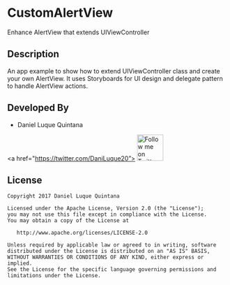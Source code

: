# CustomAlertView
Enhance AlertView that extends UIViewController

Description
--------------------------
An app example to show how to extend UIViewController class and create your own AlertView. It uses Storyboards for UI design and delegate pattern to handle AlertView actions.


Developed By
--------------------------

* Daniel Luque Quintana

<a href="https://twitter.com/DaniLuque20”>
  <img alt="Follow me on Twitter" src="https://image.freepik.com/iconos-gratis/twitter-logo_318-40209.jpg" height="60" width="60"/>
</a>

License
-------

    Copyright 2017 Daniel Luque Quintana

    Licensed under the Apache License, Version 2.0 (the "License");
    you may not use this file except in compliance with the License.
    You may obtain a copy of the License at

       http://www.apache.org/licenses/LICENSE-2.0

    Unless required by applicable law or agreed to in writing, software
    distributed under the License is distributed on an "AS IS" BASIS,
    WITHOUT WARRANTIES OR CONDITIONS OF ANY KIND, either express or implied.
    See the License for the specific language governing permissions and
    limitations under the License.
